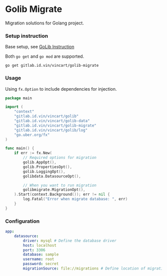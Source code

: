 # Golib Migrate

Migration solutions for Golang project.

### Setup instruction

Base setup, see [GoLib Instruction](https://gitlab.id.vin/vincart/golib/-/blob/develop/README.md)

Both `go get` and `go mod` are supported.
```shell
go get gitlab.id.vin/vincart/golib-migrate
```

### Usage

Using `fx.Option` to include dependencies for injection.

```go
package main

import (
    "context"
    "gitlab.id.vin/vincart/golib"
    "gitlab.id.vin/vincart/golib-data"
    "gitlab.id.vin/vincart/golib-migrate"
    "gitlab.id.vin/vincart/golib/log"
    "go.uber.org/fx"
)

func main() {
    if err := fx.New(
        // Required options for migration
        golib.AppOpt(),
        golib.PropertiesOpt(),
        golib.LoggingOpt(),
        golibdata.DatasourceOpt(),

        // When you want to run migration
        golibmigrate.MigrationOpt(),
    ).Start(context.Background()); err != nil {
        log.Fatal("Error when migrate database: ", err)
    }
}
```

### Configuration

```yaml
app:
    datasource:
        driver: mysql # Define the database driver
        host: localhost
        port: 3306
        database: sample
        username: root
        password: secret
        migrationSource: file://migrations # Define location of migration files
```
